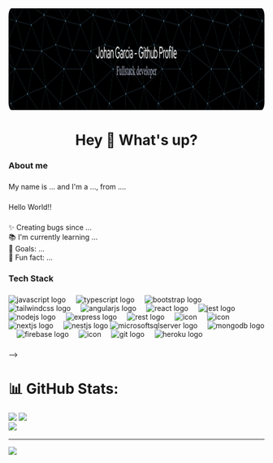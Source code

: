 <div align="center">
  <img height="200" src="./github-header.png"  />
</div>

###

<h1 align="center">Hey 👋 What's up?</h1>

###

<h3 align="left">About me</h3>

###

<p align="left">My name is ... and I'm a ..., from ....</p>

###

<p align="left">Hello World!!</p>

###

<p align="left">✨ Creating bugs since ...<br>📚 I'm currently learning ...<br>🎯 Goals: ...<br>🎲 Fun fact: ...</p>

###

<h3 align="left">Tech Stack</h3>

###

<div align="left">
  <img src="https://cdn.jsdelivr.net/gh/devicons/devicon/icons/javascript/javascript-original.svg" height="40" alt="javascript logo"  />
  <img width="12" />
  <img src="https://cdn.jsdelivr.net/gh/devicons/devicon/icons/typescript/typescript-original.svg" height="40" alt="typescript logo"  />
  <img width="12" />
  <img src="https://cdn.jsdelivr.net/gh/devicons/devicon/icons/bootstrap/bootstrap-original.svg" height="40" alt="bootstrap logo"  />
  <img width="12" />
  <img src="https://cdn.simpleicons.org/tailwindcss/06B6D4" height="40" alt="tailwindcss logo"  />
  <img width="12" />
  <img src="https://cdn.simpleicons.org/angular/DD0031" height="40" alt="angularjs logo"  />
  <img width="12" />
  <img src="https://techstack-generator.vercel.app/react-icon.svg" alt="react logo" width="40" height="40" />
  <img width="12" />
  <img src="https://techstack-generator.vercel.app/jest-icon.svg" alt="jest logo" width="40" height="40" />
  <img width="12" />
  <img src="https://cdn.jsdelivr.net/gh/devicons/devicon/icons/nodejs/nodejs-original.svg" height="40" alt="nodejs logo"  />
  <img width="12" />
  <img src="https://user-images.githubusercontent.com/25181517/183859966-a3462d8d-1bc7-4880-b353-e2cbed900ed6.png" height="40" alt="express logo"  />
  <img width="12" />
  <img src="https://techstack-generator.vercel.app/restapi-icon.svg" alt="rest logo" width="40" height="40" />
  <img width="12" />
  <img src="https://techstack-generator.vercel.app/graphql-icon.svg" alt="icon" width="40" height="40" />
  <img width="12" />
  <img src="https://techstack-generator.vercel.app/sass-icon.svg" alt="icon" width="40" height="40" />
  <img width="12" />
  <img src="https://github.com/marwin1991/profile-technology-icons/assets/136815194/5f8c622c-c217-4649-b0a9-7e0ee24bd704" height="40" alt="nextjs logo"  />
  <img width="12" />
  <img src="https://skillicons.dev/icons?i=nestjs" height="40" alt="nestjs logo"  />

  <img src="https://cdn.simpleicons.org/microsoftsqlserver/CC2927" height="40" alt="microsoftsqlserver logo"  />
  <img width="12" />
  <img src="https://skillicons.dev/icons?i=mongodb" height="40" alt="mongodb logo"  />
  <img width="12" />
  <img src="https://skillicons.dev/icons?i=firebase" height="40" alt="firebase logo"  />
  <img width="12" />
  <img src="https://techstack-generator.vercel.app/docker-icon.svg" alt="icon" width="40" height="40" />
  <img width="12" />
  <img src="https://cdn.jsdelivr.net/gh/devicons/devicon/icons/git/git-original.svg" height="40" alt="git logo"  />
  <img width="12" />
  <img src="https://cdn.jsdelivr.net/gh/devicons/devicon/icons/heroku/heroku-original.svg" height="40" alt="heroku logo"  />
 



  
  <!-- <img width="12" />
  <img src="https://cdn.jsdelivr.net/gh/devicons/devicon/icons/jest/jest-plain.svg" height="40" alt="jest logo"  /> -->
  <!-- <img src="https://cdn.jsdelivr.net/gh/devicons/devicon/icons/react/react-original.svg" height="40" alt="react logo"  /> -->
  <!-- <img src="https://skillicons.dev/icons?i=express" height="40" alt="express logo"  /> -->
  <!-- <img src="https://skillicons.dev/icons?i=nextjs" height="40" alt="nextjs logo"  /> -->
  <!-- <img width="12" />
  <img src="https://cdn.jsdelivr.net/gh/devicons/devicon/icons/graphql/graphql-plain.svg" height="40" alt="graphql logo"  /> -->




</div>

###
<!-- 
<div align="left">
![](https://github-readme-stats.vercel.app/api?username=devjohanadrian&theme=react&hide_border=true&include_all_commits=true&count_private=false)
![](https://github-readme-stats.vercel.app/api/top-langs/?username=devjohanadrian&theme=react&hide_border=true&include_all_commits=true&count_private=false&layout=compact)

</div>
<div align="center">
![](https://github-readme-streak-stats.herokuapp.com/?user=devjohanadrian&theme=react&hide_border=true)
---
[![](https://visitcount.itsvg.in/api?id=devjohanadrian&icon=0&color=0)](https://visitcount.itsvg.in)

<!-- Proudly created with GPRM ( https://gprm.itsvg.in ) -->
</div> -->




# 📊 GitHub Stats:
![](https://github-readme-stats.vercel.app/api?username=devjohanadrian&theme=react&hide_border=true&include_all_commits=true&count_private=false)
![](https://github-readme-stats.vercel.app/api/top-langs/?username=devjohanadrian&theme=react&hide_border=true&include_all_commits=true&count_private=false&layout=compact)
<br/>
![](https://github-readme-streak-stats.herokuapp.com/?user=devjohanadrian&theme=react&hide_border=true)<br/>


---
[![](https://visitcount.itsvg.in/api?id=devjohanadrian&icon=0&color=0)](https://visitcount.itsvg.in)

<!-- Proudly created with GPRM ( https://gprm.itsvg.in ) -->

<!-- <div align="center">
  <img src="https://github-readme-stats.vercel.app/api?username=DevJohanAdrian&hide_title=false&hide_rank=false&show_icons=true&include_all_commits=true&count_private=true&disable_animations=false&theme=dracula&locale=en&hide_border=false&order=1" height="150" alt="stats graph"  />
  <img src="https://github-readme-stats.vercel.app/api/top-langs?username=DevJohanAdrian&locale=en&hide_title=false&layout=compact&card_width=320&langs_count=5&theme=dracula&hide_border=false&order=2" height="150" alt="languages graph"  />
</div> -->

###
